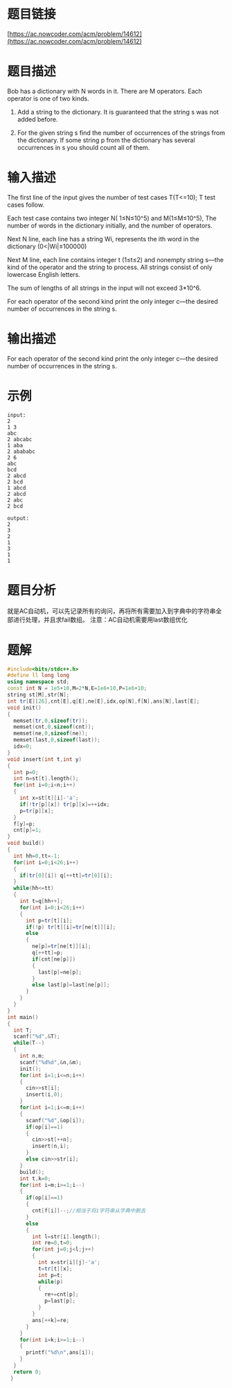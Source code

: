 # 题目链接

[https://ac.nowcoder.com/acm/problem/14612](https://ac.nowcoder.com/acm/problem/14612)

# 题目描述

Bob has a dictionary with N words in it. There are M operators. Each operator is one of two kinds.

1. Add a string to the dictionary. It is guaranteed that the string s was not added before.

2. For the given string s find the number of occurrences of the strings from the dictionary. If some string p from the dictionary has several occurrences in s you should count all of them.

# 输入描述

The first line of the input gives the number of test cases T(T<=10); T test cases follow.

Each test case contains two integer N( 1≤N≤10^5) and M(1≤M≤10^5), The number of words in the dictionary initially, and the number of operators.

Next N line, each line has a string Wi, represents the ith word in the dictionary (0<|Wi|≤100000)

Next M line, each line contains integer t (1≤t≤2) and nonempty string s—the kind of the operator and the string to process. All strings consist of only lowercase English letters.

The sum of lengths of all strings in the input will not exceed 3*10^6.

For each operator of the second kind print the only integer c—the desired number of occurrences in the string s.

# 输出描述

For each operator of the second kind print the only integer c—the desired number of occurrences in the string s.

# 示例

```text
input:
2
1 3
abc
2 abcabc
1 aba
2 abababc
2 6
abc
bcd
2 abcd
2 bcd
1 abcd
2 abcd
2 abc
2 bcd

output:
2
3
2
1
3
1
1

```

# 题目分析

就是AC自动机，可以先记录所有的询问，再将所有需要加入到字典中的字符串全部进行处理，并且求fail数组。
注意：AC自动机需要用last数组优化

# 题解

```C++
#include<bits/stdc++.h>
#define ll long long
using namespace std;
const int N = 1e5+10,M=2*N,E=1e6+10,P=1e6+10;
string st[M],str[N];
int tr[E][26],cnt[E],q[E],ne[E],idx,op[N],f[N],ans[N],last[E];
void init()
{
  memset(tr,0,sizeof(tr));
  memset(cnt,0,sizeof(cnt));
  memset(ne,0,sizeof(ne));
  memset(last,0,sizeof(last));
  idx=0;
}
void insert(int t,int y)
{
  int p=0;
  int n=st[t].length();
  for(int i=0;i<n;i++)
  {
    int x=st[t][i]-'a';
    if(!tr[p][x]) tr[p][x]=++idx;
    p=tr[p][x];
  }
  f[y]=p;
  cnt[p]=1;
}
void build()
{
  int hh=0,tt=-1;
  for(int i=0;i<26;i++)
  {
    if(tr[0][i]) q[++tt]=tr[0][i];
  }
  while(hh<=tt)
  {
    int t=q[hh++];
    for(int i=0;i<26;i++)
    {
      int p=tr[t][i];
      if(!p) tr[t][i]=tr[ne[t]][i];
      else
      {
        ne[p]=tr[ne[t]][i];
        q[++tt]=p;
        if(cnt[ne[p]])
        {
          last[p]=ne[p];
        }
        else last[p]=last[ne[p]];
      }
    }
  }
}
int main()
{
  int T;
  scanf("%d",&T);
  while(T--)
  {
    int n,m;
    scanf("%d%d",&n,&m);
    init();
    for(int i=1;i<=n;i++)
    {
      cin>>st[i];
      insert(i,0);
    }
    for(int i=1;i<=m;i++)
    {
      scanf("%d",&op[i]);
      if(op[i]==1)
      {
        cin>>st[++n];
        insert(n,i);
      }
      else cin>>str[i];
    }
    build();
    int t,k=0;
    for(int i=m;i>=1;i--)
    {
      if(op[i]==1)
      {
        cnt[f[i]]--;//相当于将i字符串从字典中删去 
      }
      else
      {
        int l=str[i].length();
        int re=0,t=0;
        for(int j=0;j<l;j++)
        {
          int x=str[i][j]-'a';
          t=tr[t][x];
          int p=t;
          while(p)
          {
            re+=cnt[p];
            p=last[p];
          }
        }
        ans[++k]=re;
      }
    }
    for(int i=k;i>=1;i--)
    {
      printf("%d\n",ans[i]);
    }
  }
  return 0;
 } 

```